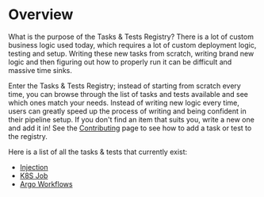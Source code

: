 # Overview

What is the purpose of the Tasks & Tests Registry? There is a lot of custom business logic used today, which requires a lot of custom deployment logic, testing and setup. Writing these new tasks from scratch, writing brand new logic and then figuring out how to properly run it can be difficult and massive time sinks.

Enter the Tasks & Tests Registry; instead of starting from scratch every time, you can browse through the list of tasks and tests available and see which ones match your needs. Instead of writing new logic every time, users can greatly speed up the process of writing and being confident in their pipeline setup. If you don't find an item that suits you, write a new one and add it in! See the [Contributing](contributing.md) page to see how to add a task or test to the registry.

Here is a list of all the tasks & tests that currently exist:

- [Injection](scriptinjection.md)
- [K8S Job](k8sjob.md)
- [Argo Workflows](workflows.md)
